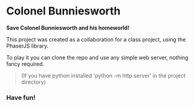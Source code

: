 # Colonel Bunniesworth
**Save Colonel Bunniesworth and his homeworld!**

This project was created as a collaboration for a class project, using the PhaserJS library.
 
To play it you can clone the repo and use any simple web server, nothing fancy required.
> (If you have python installed 'python -m http.server' in the project directory)

### Have fun!
